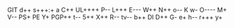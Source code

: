 GIT d++ s+++:+ a C++ UL++++ P-- L+++ E--- W++ N++ o-- K w- O---- M+ V-- PS+ PE Y+ PGP++ t-- 5++ X++ R-- tv-- b++ DI D++ G- e+ h-- r+++ y+
